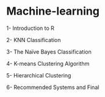 # Machine-learning

1- Introduction to R

2- KNN Classification 

3- The Naïve Bayes Classification

4- K-means Clustering Algorithm

5- Hierarchical Clustering

6- Recommended Systems and Final

